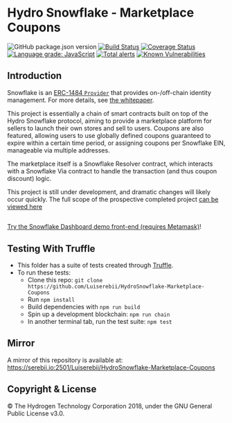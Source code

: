 # Hydro Snowflake - Marketplace Coupons
![GitHub package.json version](https://img.shields.io/github/package-json/v/Luiserebii/HydroSnowflake-Marketplace-Coupons?color=g)
[![Build Status](https://travis-ci.org/Luiserebii/HydroSnowflake-Marketplace-Coupons.svg?branch=master)](https://travis-ci.org/Luiserebii/HydroSnowflake-Marketplace-Coupons)
[![Coverage Status](https://coveralls.io/repos/github/Luiserebii/HydroSnowflake-Marketplace-Coupons/badge.svg?branch=master)](https://coveralls.io/github/Luiserebii/HydroSnowflake-Marketplace-Coupons?branch=master)
[![Language grade: JavaScript](https://img.shields.io/lgtm/grade/javascript/g/Luiserebii/HydroSnowflake-Marketplace-Coupons.svg?logo=lgtm&logoWidth=18)](https://lgtm.com/projects/g/Luiserebii/HydroSnowflake-Marketplace-Coupons/context:javascript)
[![Total alerts](https://img.shields.io/lgtm/alerts/g/Luiserebii/HydroSnowflake-Marketplace-Coupons.svg?logo=lgtm&logoWidth=18)](https://lgtm.com/projects/g/Luiserebii/HydroSnowflake-Marketplace-Coupons/alerts/)
[![Known Vulnerabilities](https://snyk.io/test/github/Luiserebii/HydroSnowflake-Marketplace-Coupons/badge.svg)](https://snyk.io/test/github/Luiserebii/HydroSnowflake-Marketplace-Coupons)

## Introduction
Snowflake is an [ERC-1484 `Provider`](https://erc1484.org/) that provides on-/off-chain identity management. For more details, see [the whitepaper](https://github.com/hydrogen-dev/hydro-docs/tree/master/Snowflake).

This project is essentially a chain of smart contracts built on top of the Hydro Snowflake protocol, aiming to provide a marketplace platform for sellers to launch their own stores and sell to users. Coupons are also featured, allowing users to use globally defined coupons guaranteed to expire within a certain time period, or assigning coupons per Snowflake EIN, manageable via multiple addresses.

The marketplace itself is a Snowflake Resolver contract, which interacts with a Snowflake Via contract to handle the transaction (and thus coupon discount) logic. 

This project is still under development, and dramatic changes will likely occur quickly. The full scope of the prospective completed project [can be viewed here](https://github.com/HydroBlockchain/hcdp/issues/255)

##
[Try the Snowflake Dashboard demo front-end (requires Metamask)](https://hydroblockchain.github.io/snowflake-dashboard/)!

## Testing With Truffle
- This folder has a suite of tests created through [Truffle](https://github.com/trufflesuite/truffle).
- To run these tests:
  - Clone this repo: `git clone https://github.com/Luiserebii/HydroSnowflake-Marketplace-Coupons`
  - Run `npm install`
  - Build dependencies with `npm run build`
  - Spin up a development blockchain: `npm run chain`
  - In another terminal tab, run the test suite: `npm test`

## Mirror
A mirror of this repository is available at: https://serebii.io:2501/Luiserebii/HydroSnowflake-Marketplace-Coupons

## Copyright & License
© The Hydrogen Technology Corporation 2018, under the GNU General Public License v3.0.
